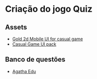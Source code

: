 # Criação do jogo Quiz

## Assets
- [Gold 2d Mobile UI for casual game](https://cga-creative-game-assets.itch.io/gold-2d-mobile-ui-for-casual-game)
- [Casual Game UI pack](https://sungraphica.itch.io/casual-game-ui-pack)

## Banco de questões
- [Agatha Edu](https://www.projetoagathaedu.com.br/banco-de-questoes.php)
